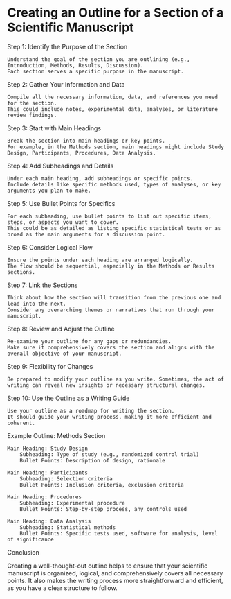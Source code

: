 # Creating an Outline for a Section of a Scientific Manuscript

Step 1: Identify the Purpose of the Section

    Understand the goal of the section you are outlining (e.g., Introduction, Methods, Results, Discussion).
    Each section serves a specific purpose in the manuscript.

Step 2: Gather Your Information and Data

    Compile all the necessary information, data, and references you need for the section.
    This could include notes, experimental data, analyses, or literature review findings.

Step 3: Start with Main Headings

    Break the section into main headings or key points.
    For example, in the Methods section, main headings might include Study Design, Participants, Procedures, Data Analysis.

Step 4: Add Subheadings and Details

    Under each main heading, add subheadings or specific points.
    Include details like specific methods used, types of analyses, or key arguments you plan to make.

Step 5: Use Bullet Points for Specifics

    For each subheading, use bullet points to list out specific items, steps, or aspects you want to cover.
    This could be as detailed as listing specific statistical tests or as broad as the main arguments for a discussion point.

Step 6: Consider Logical Flow

    Ensure the points under each heading are arranged logically.
    The flow should be sequential, especially in the Methods or Results sections.

Step 7: Link the Sections

    Think about how the section will transition from the previous one and lead into the next.
    Consider any overarching themes or narratives that run through your manuscript.

Step 8: Review and Adjust the Outline

    Re-examine your outline for any gaps or redundancies.
    Make sure it comprehensively covers the section and aligns with the overall objective of your manuscript.

Step 9: Flexibility for Changes

    Be prepared to modify your outline as you write. Sometimes, the act of writing can reveal new insights or necessary structural changes.

Step 10: Use the Outline as a Writing Guide

    Use your outline as a roadmap for writing the section.
    It should guide your writing process, making it more efficient and coherent.

Example Outline: Methods Section

    Main Heading: Study Design
        Subheading: Type of study (e.g., randomized control trial)
        Bullet Points: Description of design, rationale

    Main Heading: Participants
        Subheading: Selection criteria
        Bullet Points: Inclusion criteria, exclusion criteria

    Main Heading: Procedures
        Subheading: Experimental procedure
        Bullet Points: Step-by-step process, any controls used

    Main Heading: Data Analysis
        Subheading: Statistical methods
        Bullet Points: Specific tests used, software for analysis, level of significance

Conclusion

Creating a well-thought-out outline helps to ensure that your scientific manuscript is organized, logical, and comprehensively covers all necessary points. It also makes the writing process more straightforward and efficient, as you have a clear structure to follow.
